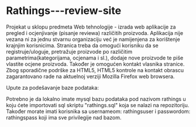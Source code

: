 # Rathings---review-site
Projekat u sklopu predmeta Web tehnologije - izrada web aplikacije za pregled i ocjenjivanje (pisanje reviewa) različitih proizvoda. Aplikacija nije vezana ni za jednu stvarnu organizaciju već je namijenjena za korištenje krajnjim korisnicima. Stranica treba da omogući korisniku da se registruje/uloguje, pretražuje proizvode po različitim parametrima(kategorijama, ocjenama i sl.), dodaje nove proizvode te piše vlastite ocjene proizvoda. Također je omogućen kontakt vlasnika stranice. Zbog sporadične podrške za HTML5, HTML5 kontrole na kontakt obrascu zagarantovano rade na aktuelnoj verziji Mozilla Firefox web browsera.


Upute za podešavanje baze podataka:

Potrebno je da lokalno imate mysql bazu podataka pod nazivom rathings u koju ćete importovati sql skriptu "rathings.sql" koja se nalazi na repozitoriju. Također morate imati korisnika sa usernameom: rathingsuser i passwordom: rathingspass koji ima sve privilegije nad bazom.
